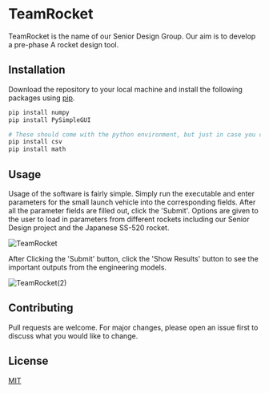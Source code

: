 # TeamRocket

TeamRocket is the name of our Senior Design Group. Our aim is to develop a pre-phase A rocket design tool.

## Installation

Download the repository to your local machine and install the following packages using [pip](https://pip.pypa.io/en/stable/).

```bash
pip install numpy
pip install PySimpleGUI

# These should come with the python environment, but just in case you can run the following to make sure:
pip install csv
pip install math
```

## Usage

Usage of the software is fairly simple. Simply run the executable and enter parameters for the small launch vehicle into the corresponding fields. After all the parameter fields are filled out, click the 'Submit'. Options are given to the user to load in parameters from different rockets including our Senior Design project and the Japanese SS-520 rocket. 

![TeamRocket](https://user-images.githubusercontent.com/43186444/111261897-2e941000-85f1-11eb-80fc-f8ae2edac101.png)

After Clicking the 'Submit' button, click the 'Show Results' button to see the important outputs from the engineering models.

![TeamRocket(2)](https://user-images.githubusercontent.com/43186444/111574204-0c79c980-877a-11eb-8e2a-cef5b31d205c.png)

## Contributing
Pull requests are welcome. For major changes, please open an issue first to discuss what you would like to change.


## License
[MIT](https://choosealicense.com/licenses/mit/)
